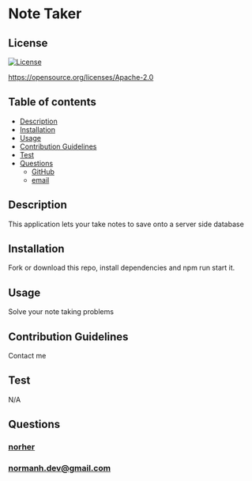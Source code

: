 # Note Taker

## License

[![License](https://img.shields.io/badge/License-Apache_2.0-blue.svg)](https://opensource.org/licenses/Apache-2.0)

https://opensource.org/licenses/Apache-2.0

## Table of contents

- [Description](#description)
- [Installation](#installation)
- [Usage](#usage)
- [Contribution Guidelines](#contribution-guidelines)
- [Test](#test)
- [Questions](#questions)
  - [GitHub](#github)
  - [email](#email)

## Description

This application lets your take notes to save onto a server side database

## Installation

Fork or download this repo, install dependencies and npm run start it.

## Usage

Solve your note taking problems

## Contribution Guidelines

Contact me

## Test

N/A

## Questions

### [norher](https://github.com/norher)

### normanh.dev@gmail.com
